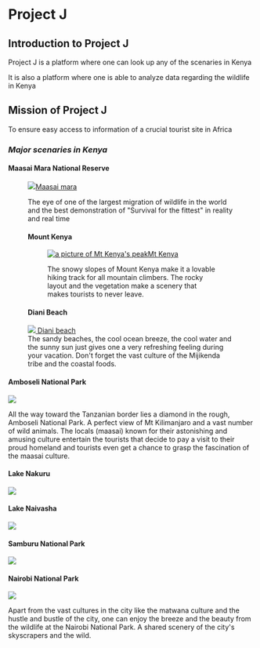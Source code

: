 <!DOCTYPE html>

<html lang="en">
  
<head>
<meta charset="utf-8">  
  <title>Project J</title>
</head>
<body>
  <main>
   <h1>Project J</h1>
   <section>
    <h2>Introduction to Project J </h2>
<p> Project J is a platform where one can look up any of the scenaries in Kenya  </p>
<p>It is also a platform where one is able to analyze data regarding the wildlife in Kenya</p>
</section>
<h2>Mission of Project J</h2>
<P>To ensure easy access to information of a crucial tourist site in Africa</P>

<h3> <em>Major scenaries in Kenya</em> </h3>

<h4>Maasai Mara National Reserve </h4>
<figure>
<a href="https://Project J.com"><img src="https://yellowzebrasafaris.com/media/26612/_copyright_beverly_joubert_mara_wildlife_kenya_5255.jpg?width=2048&height=1024&format=jpg&v=1da5e14f51fa6a0">Maasai mara</a> <p> The eye of one of the largest migration of wildlife in the world and the best demonstration of "Survival for the fittest" in reality and real time<figcaption>
</p>
<h4>Mount Kenya </h4>
<figure>
<a href="https://Project J.com"><img src="https://media.istockphoto.com/id/515161366/photo/sunrise-behind-mt-kenya.jpg?s=612x612&w=0&k=20&c=HholJet9EY-s9c4Fst7iF8TetXVvuUNHoUp5DnHZV_M=" alt="a picture of Mt Kenya's peak">Mt Kenya</a><p>The snowy slopes of Mount Kenya make it a lovable hiking track for all mountain climbers. The rocky layout and the vegetation make a scenery that makes tourists to never leave.</p>
</figure>
<h4>Diani Beach</h4>
  <a href="https://Project J.com"><img src="https://www.tailormadeafrica.com/wp-content/uploads/Coast-Meets-Country-Extend-Your-Kenya-Safari-with-Beach-Bliss-960x720.jpg">
     Diani beach</a>
      <figcaption>The sandy beaches, the cool ocean breeze, the cool water and the sunny sun just  gives one a very refreshing feeling during your vacation. Don't forget the vast culture of the Mijikenda tribe and the coastal foods. </figcaption>
</figure>

<h4>Amboseli National Park</h4><img src="https://reservations.kws.go.ke/uploads/0000/1/2021/12/25/amboseli-np-582x393-1.jpg">
<p>All the way toward the Tanzanian border lies a diamond in the rough, Amboseli National Park. A perfect view of Mt Kilimanjaro and a vast number of wild animals. The locals (maasai) known for their astonishing and amusing culture entertain the tourists that decide to pay a visit to their proud homeland and tourists even get a chance to grasp the fascination of the maasai culture.</p>

<h4>Lake Nakuru</h4><img src="https://www.aberdarenationalparks.com/wp-content/uploads/2023/03/lake-nakuru-national-park-750x400.jpg">

<h4>Lake Naivasha</h4><img src="https://www.maasaimarakenyapark.com/wp-content/uploads/2022/11/flamingos-lakes-great-rift-valley-1.jpg">

<h4>Samburu National Park</h4><img src="https://encrypted-tbn0.gstatic.com/images?q=tbn:ANd9GcRg4uWsL32CD93IY6-BdHYv9oGmpIEHPpBlpQ&s">

<h4>Nairobi National Park</h4><img src="https://www.maasaimarakenyapark.com/wp-content/uploads/2019/08/Nairobi-National-Park-700x450.jpg">
<p>Apart from the vast cultures in the city like the matwana culture and the hustle and bustle of the city, one can enjoy the breeze and the beauty from the wildlife at the Nairobi National Park. A shared scenery of the city's skyscrapers and the wild.</p>
</html>
